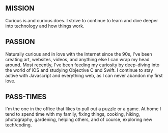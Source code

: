
## MISSION 
Curious is and curious does. I strive to continue to learn and dive deeper into technology and how things work.

## PASSION 
Naturally curious and in love with the Internet since the 90s, I've been creating art, websites, videos, and anything else I can wrap my head around. Most recently, I've been feeding my curiosity by deep-diving into the world of iOS and studying Objective C and Swift. I continue to stay active with Javascript and everything web, as I can never abandon my first love.

## PASS-TIMES 
I'm the one in the office that likes to pull out a puzzle or a game. At home I tend to spend time with my family, fixing things, cooking, hiking, photography, gardening, helping others, and of course, exploring new tech/coding.